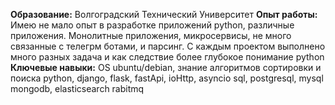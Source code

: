 <!--
- 🔭 I’m currently working on ...
- 🌱 I’m currently learning ...
- 👯 I’m looking to collaborate on ...
- 🤔 I’m looking for help with ...
- 💬 Ask me about ...
- 📫 How to reach me: ...
- 😄 Pronouns: ...
- ⚡ Fun fact: ...
-->
**Образование:** Волгоградский Технический Университет
**Опыт работы:** Имею не мало опыт в разработке приложений python, различные приложения. Монолитные приложения, микросервисы, не много связанные с телегрм ботами, и парсинг. С каждым проектом выполнено много разных задача и как следствие более глубокое понимание python
**Ключевые навыки:** 
  OS ubuntu/debian, знание алгоритмов сортировки и поиска
  python, django, flask, fastApi, ioHttp, asyncio
  sql, postgresql, mysql
  mongodb, elasticsearch
  rabitmq
